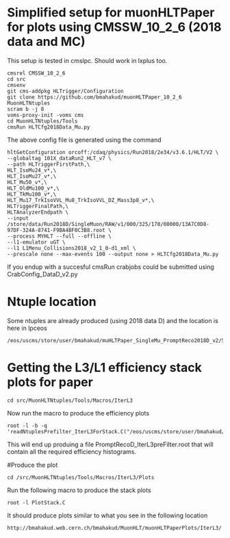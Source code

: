 # Simplified setup for muonHLTPaper for plots using CMSSW_10_2_6 (2018 data and MC)

This setup is tested in cmslpc. Should work in lxplus too. 

```
cmsrel CMSSW_10_2_6
cd src
cmsenv
git cms-addpkg HLTrigger/Configuration
git clone https://github.com/bmahakud/muonHLTPaper_10_2_6 MuonHLTNtuples
scram b -j 8
voms-proxy-init -voms cms
cd MuonHLTNtuples/Tools
cmsRun HLTCfg2018Data_Mu.py
```
The above config file is generated using the command 

```
hltGetConfiguration orcoff:/cdaq/physics/Run2018/2e34/v3.6.1/HLT/V2 \
--globaltag 101X_dataRun2_HLT_v7 \
--path HLTriggerFirstPath,\
HLT_IsoMu24_v*,\
HLT_IsoMu27_v*,\
HLT_Mu50_v*,\
HLT_OldMu100_v*,\
HLT_TkMu100_v*,\
HLT_Mu17_TrkIsoVVL_Mu8_TrkIsoVVL_DZ_Mass3p8_v*,\
HLTriggerFinalPath,\
HLTAnalyzerEndpath \
--input /store/data/Run2018D/SingleMuon/RAW/v1/000/325/170/00000/13A7C0D8-97DF-324A-8741-F9BA4BF0C3B8.root \
--process MYHLT --full --offline \
--l1-emulator uGT \
--l1 L1Menu_Collisions2018_v2_1_0-d1_xml \
--prescale none --max-events 100 --output none > HLTCfg2018Data_Mu.py
```



If you endup with a  succesful cmsRun crabjobs could be submitted using CrabConfig_DataD_v2.py 


# Ntuple location 
Some ntuples are already produced (using 2018 data D) and the location is here in lpceos
```
/eos/uscms/store/user/bmahakud/muHLTPaper_SingleMu_PromptReco2018D_v2/SingleMuon/muHLTPaper_SingleMu_PromptReco2018D_v2/190511_164115/0000/
```

# Getting the L3/L1 efficiency stack plots for paper
```
cd src/MuonHLTNtuples/Tools/Macros/IterL3
```

Now run the macro to produce the efficiency plots 
```
root -l -b -q 'readNtuplesPrefilter_IterL3ForStack.C("/eos/uscms/store/user/bmahakud/muHLTPaper_SingleMu_PromptReco2018D_v2/SingleMuon/muHLTPaper_SingleMu_PromptReco2018D_v2/190511_164115/0000/muonNtuple_*.root","PromptRecoD")'
```
This will end up produing a file PromptRecoD_IterL3preFilter.root that will contain all the required efficiency histograms.

#Produce the plot
```
cd /src/MuonHLTNtuples/Tools/Macros/IterL3/Plots
```
Run the following macro to produce the stack plots

```
root -l PlotStack.C
```
It should produce plots  similar to what you see in the following location

```
http://bmahakud.web.cern.ch/bmahakud/MuonHLT/muonHLTPaperPlots/IterL3/
```














